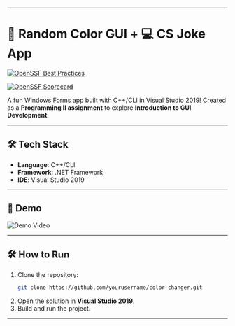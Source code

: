 
---

# 🎨 Random Color GUI + 💻 CS Joke App 

[![OpenSSF Best Practices](https://api.securityscorecards.dev/projects/github.com/abrown33914/color-changer/best_practices_badge)](https://securityscorecards.dev/viewer/?uri=github.com/abrown33914/color-changer)

[![OpenSSF Scorecard](https://api.securityscorecards.dev/projects/github.com/abrown33914/color-changer/badge)](https://securityscorecards.dev/viewer/?uri=github.com/abrown33914/color-changer)

A fun Windows Forms app built with C++/CLI in Visual Studio 2019! Created as a **Programming II assignment** to explore **Introduction to GUI Development**.  

---

## 🛠️ Tech Stack  
- **Language**: C++/CLI  
- **Framework**: .NET Framework  
- **IDE**: Visual Studio 2019  

---

## 🎥 Demo  
![Demo Video](demo.gif)

---

## 🛠️ How to Run  
1. Clone the repository:  
   ```bash
   git clone https://github.com/yourusername/color-changer.git
   ```  
2. Open the solution in **Visual Studio 2019**.  
3. Build and run the project.  

---  
